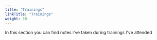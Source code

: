 ```yaml
---
title: "Trainings"
linkTitle: "Trainings"
weight: 30
---
```


In this section you can find notes I've taken during trainings I've attended